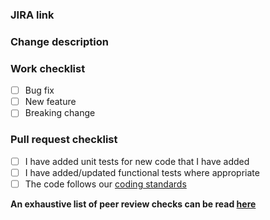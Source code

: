 ### JIRA link



### Change description



### Work checklist

* [ ] Bug fix
* [ ] New feature
* [ ] Breaking change

### Pull request checklist

* [ ] I have added unit tests for new code that I have added
* [ ] I have added/updated functional tests where appropriate
* [ ] The code follows our [coding standards](https://github.com/companieshouse/styleguides/blob/master/java.md)

__An exhaustive list of peer review checks can be read [here](https://github.com/companieshouse/styleguides/blob/master/java_review.md#developer-actions-prior-to-code-commitreview-started)__